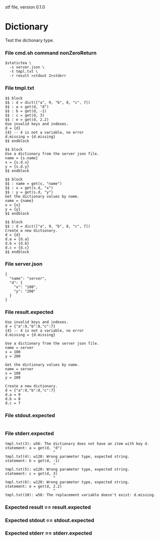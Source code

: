 stf file, version 0.1.0

# Dictionary

Test the dictionary type.

### File cmd.sh command nonZeroReturn

~~~
$statictea \
  -s server.json \
  -t tmpl.txt \
  -r result >stdout 2>stderr
~~~

### File tmpl.txt

~~~
$$ block
$$ : d = dict(["a", 9, "b", 8, "c", 7])
$$ : a = get(d, "d")
$$ : b = get(d, -1)
$$ : c = get(d, 3)
$$ : e = get(d, 2.2)
Use invalid keys and indexes.
d = {d}
{4} -- 4 is not a variable, no error
d.missing = {d.missing}
$$ endblock

$$ block
Use a dictionary from the server json file.
name = {s.name}
x = {s.d.x}
y = {s.d.y}
$$ endblock

$$ block
$$ : name = get(s, "name")
$$ : x = get(s.d, "x")
$$ : y = get(s.d, "y")
Get the dictionary values by name.
name = {name}
x = {x}
y = {y}
$$ endblock

$$ block
$$ : d = dict(["a", 9, "b", 8, "c", 7])
Create a new dictionary.
d = {d}
d.a = {d.a}
d.b = {d.b}
d.c = {d.c}
$$ endblock

~~~

### File server.json

~~~
{
  "name": "server",
  "d": {
    "x": "100",
    "y": "200"
  }
}
~~~

### File result.expected

~~~
Use invalid keys and indexes.
d = {"a":9,"b":8,"c":7}
{4} -- 4 is not a variable, no error
d.missing = {d.missing}

Use a dictionary from the server json file.
name = server
x = 100
y = 200

Get the dictionary values by name.
name = server
x = 100
y = 200

Create a new dictionary.
d = {"a":9,"b":8,"c":7}
d.a = 9
d.b = 8
d.c = 7

~~~

### File stdout.expected

~~~
~~~

### File stderr.expected

~~~
tmpl.txt(3): w56: The dictionary does not have an item with key d.
statement: a = get(d, "d")
                      ^
tmpl.txt(4): w120: Wrong parameter type, expected string.
statement: b = get(d, -1)
                      ^
tmpl.txt(5): w120: Wrong parameter type, expected string.
statement: c = get(d, 3)
                      ^
tmpl.txt(6): w120: Wrong parameter type, expected string.
statement: e = get(d, 2.2)
                      ^
tmpl.txt(10): w58: The replacement variable doesn't exist: d.missing.
~~~

### Expected result == result.expected
### Expected stdout == stdout.expected
### Expected stderr == stderr.expected
